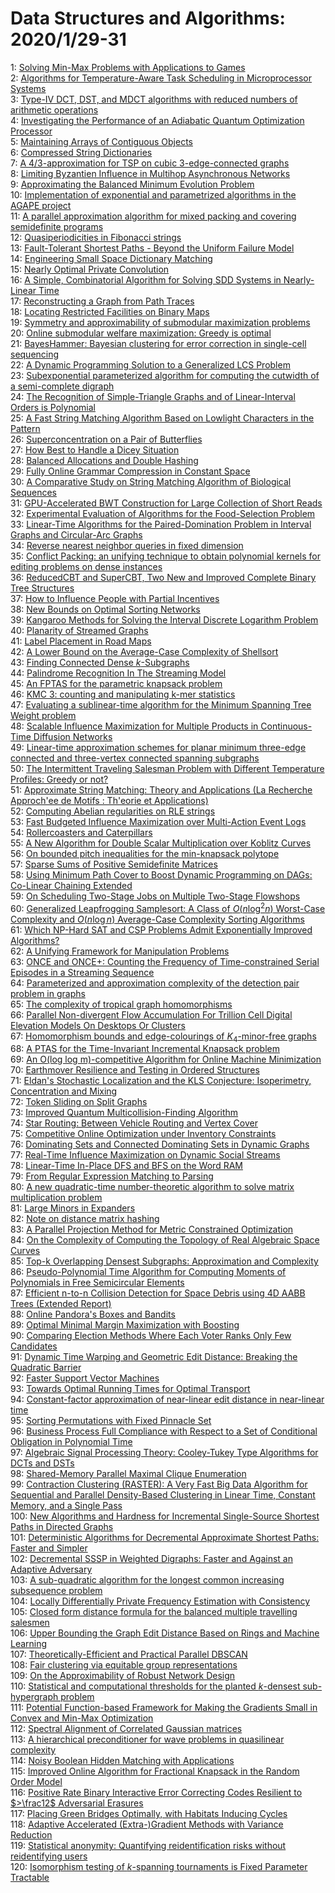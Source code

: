 # Data Structures and Algorithms: 2020/1/29-31  
1: [Solving Min-Max Problems with Applications to Games](https://doi.org/10.48550/arXiv.0801.4130)  
2: [Algorithms for Temperature-Aware Task Scheduling in Microprocessor  Systems](https://doi.org/10.48550/arXiv.0801.4238)  
3: [Type-IV DCT, DST, and MDCT algorithms with reduced numbers of arithmetic  operations](https://doi.org/10.48550/arXiv.0708.4399)  
4: [Investigating the Performance of an Adiabatic Quantum Optimization  Processor](https://doi.org/10.48550/arXiv.1006.4147)  
5: [Maintaining Arrays of Contiguous Objects](https://doi.org/10.48550/arXiv.1101.5407)  
6: [Compressed String Dictionaries](https://doi.org/10.48550/arXiv.1101.5506)  
7: [A 4/3-approximation for TSP on cubic 3-edge-connected graphs](https://doi.org/10.48550/arXiv.1101.5586)  
8: [Limiting Byzantien Influence in Multihop Asynchronous Networks](https://doi.org/10.48550/arXiv.1201.5824)  
9: [Approximating the Balanced Minimum Evolution Problem](https://doi.org/10.48550/arXiv.1104.1080)  
10: [Implementation of exponential and parametrized algorithms in the AGAPE  project](https://doi.org/10.48550/arXiv.1201.5985)  
11: [A parallel approximation algorithm for mixed packing and covering  semidefinite programs](https://doi.org/10.48550/arXiv.1201.6090)  
12: [Quasiperiodicities in Fibonacci strings](https://doi.org/10.48550/arXiv.1201.6162)  
13: [Fault-Tolerant Shortest Paths - Beyond the Uniform Failure Model](https://doi.org/10.48550/arXiv.1301.6299)  
14: [Engineering Small Space Dictionary Matching](https://doi.org/10.48550/arXiv.1301.6428)  
15: [Nearly Optimal Private Convolution](https://doi.org/10.48550/arXiv.1301.6447)  
16: [A Simple, Combinatorial Algorithm for Solving SDD Systems in  Nearly-Linear Time](https://doi.org/10.48550/arXiv.1301.6628)  
17: [Reconstructing a Graph from Path Traces](https://doi.org/10.48550/arXiv.1301.6916)  
18: [Locating Restricted Facilities on Binary Maps](https://doi.org/10.48550/arXiv.0809.3528)  
19: [Symmetry and approximability of submodular maximization problems](https://doi.org/10.48550/arXiv.1110.4860)  
20: [Online submodular welfare maximization: Greedy is optimal](https://doi.org/10.48550/arXiv.1204.1025)  
21: [BayesHammer: Bayesian clustering for error correction in single-cell  sequencing](https://doi.org/10.48550/arXiv.1211.2756)  
22: [A Dynamic Programming Solution to a Generalized LCS Problem](https://doi.org/10.48550/arXiv.1301.7183)  
23: [Subexponential parameterized algorithm for computing the cutwidth of a  semi-complete digraph](https://doi.org/10.48550/arXiv.1301.7314)  
24: [The Recognition of Simple-Triangle Graphs and of Linear-Interval Orders  is Polynomial](https://doi.org/10.48550/arXiv.1210.4352)  
25: [A Fast String Matching Algorithm Based on Lowlight Characters in the  Pattern](https://doi.org/10.48550/arXiv.1401.7110)  
26: [Superconcentration on a Pair of Butterflies](https://doi.org/10.48550/arXiv.1401.7263)  
27: [How Best to Handle a Dicey Situation](https://doi.org/10.48550/arXiv.1401.7304)  
28: [Balanced Allocations and Double Hashing](https://doi.org/10.48550/arXiv.1209.5360)  
29: [Fully Online Grammar Compression in Constant Space](https://doi.org/10.48550/arXiv.1401.5143)  
30: [A Comparative Study on String Matching Algorithm of Biological Sequences](https://doi.org/10.48550/arXiv.1401.7416)  
31: [GPU-Accelerated BWT Construction for Large Collection of Short Reads](https://doi.org/10.48550/arXiv.1401.7457)  
32: [Experimental Evaluation of Algorithms for the Food-Selection Problem](https://doi.org/10.48550/arXiv.1401.7591)  
33: [Linear-Time Algorithms for the Paired-Domination Problem in Interval  Graphs and Circular-Arc Graphs](https://doi.org/10.48550/arXiv.1401.7594)  
34: [Reverse nearest neighbor queries in fixed dimension](https://doi.org/10.48550/arXiv.0905.4441)  
35: [Conflict Packing: an unifying technique to obtain polynomial kernels for  editing problems on dense instances](https://doi.org/10.48550/arXiv.1101.4491)  
36: [ReducedCBT and SuperCBT, Two New and Improved Complete Binary Tree  Structures](https://doi.org/10.48550/arXiv.1401.7741)  
37: [How to Influence People with Partial Incentives](https://doi.org/10.48550/arXiv.1401.7970)  
38: [New Bounds on Optimal Sorting Networks](https://doi.org/10.48550/arXiv.1501.06946)  
39: [Kangaroo Methods for Solving the Interval Discrete Logarithm Problem](https://doi.org/10.48550/arXiv.1501.07019)  
40: [Planarity of Streamed Graphs](https://doi.org/10.48550/arXiv.1501.07106)  
41: [Label Placement in Road Maps](https://doi.org/10.48550/arXiv.1501.07188)  
42: [A Lower Bound on the Average-Case Complexity of Shellsort](https://doi.org/10.48550/arXiv.cs/9906008)  
43: [Finding Connected Dense $k$-Subgraphs](https://doi.org/10.48550/arXiv.1501.07348)  
44: [Palindrome Recognition In The Streaming Model](https://doi.org/10.48550/arXiv.1308.3466)  
45: [An FPTAS for the parametric knapsack problem](https://doi.org/10.48550/arXiv.1701.07822)  
46: [KMC 3: counting and manipulating k-mer statistics](https://doi.org/10.48550/arXiv.1701.08022)  
47: [Evaluating a sublinear-time algorithm for the Minimum Spanning Tree  Weight problem](https://doi.org/10.48550/arXiv.1701.08128)  
48: [Scalable Influence Maximization for Multiple Products in Continuous-Time  Diffusion Networks](https://doi.org/10.48550/arXiv.1612.02712)  
49: [Linear-time approximation schemes for planar minimum three-edge  connected and three-vertex connected spanning subgraphs](https://doi.org/10.48550/arXiv.1701.08315)  
50: [The Intermittent Traveling Salesman Problem with Different Temperature  Profiles: Greedy or not?](https://doi.org/10.48550/arXiv.1701.08517)  
51: [Approximate String Matching: Theory and Applications (La Recherche  Approch\'ee de Motifs : Th\'eorie et Applications)](https://doi.org/10.48550/arXiv.1701.08688)  
52: [Computing Abelian regularities on RLE strings](https://doi.org/10.48550/arXiv.1701.02836)  
53: [Fast Budgeted Influence Maximization over Multi-Action Event Logs](https://doi.org/10.48550/arXiv.1710.02141)  
54: [Rollercoasters and Caterpillars](https://doi.org/10.48550/arXiv.1801.08565)  
55: [A New Algorithm for Double Scalar Multiplication over Koblitz Curves](https://doi.org/10.48550/arXiv.1801.08589)  
56: [On bounded pitch inequalities for the min-knapsack polytope](https://doi.org/10.48550/arXiv.1801.08850)  
57: [Sparse Sums of Positive Semidefinite Matrices](https://doi.org/10.48550/arXiv.1107.0088)  
58: [Using Minimum Path Cover to Boost Dynamic Programming on DAGs: Co-Linear  Chaining Extended](https://doi.org/10.48550/arXiv.1705.08754)  
59: [On Scheduling Two-Stage Jobs on Multiple Two-Stage Flowshops](https://doi.org/10.48550/arXiv.1801.09089)  
60: [Generalized Leapfrogging Samplesort: A Class of $O(n \log^2 n)$  Worst-Case Complexity and $O(n \log n)$ Average-Case Complexity Sorting  Algorithms](https://doi.org/10.48550/arXiv.1801.09431)  
61: [Which NP-Hard SAT and CSP Problems Admit Exponentially Improved  Algorithms?](https://doi.org/10.48550/arXiv.1801.09488)  
62: [A Unifying Framework for Manipulation Problems](https://doi.org/10.48550/arXiv.1801.09584)  
63: [ONCE and ONCE+: Counting the Frequency of Time-constrained Serial  Episodes in a Streaming Sequence](https://doi.org/10.48550/arXiv.1801.09639)  
64: [Parameterized and approximation complexity of the detection pair problem  in graphs](https://doi.org/10.48550/arXiv.1601.05003)  
65: [The complexity of tropical graph homomorphisms](https://doi.org/10.48550/arXiv.1607.04777)  
66: [Parallel Non-divergent Flow Accumulation For Trillion Cell Digital  Elevation Models On Desktops Or Clusters](https://doi.org/10.48550/arXiv.1608.04431)  
67: [Homomorphism bounds and edge-colourings of $K_4$-minor-free graphs](https://doi.org/10.48550/arXiv.1610.03999)  
68: [A PTAS for the Time-Invariant Incremental Knapsack problem](https://doi.org/10.48550/arXiv.1701.07299)  
69: [An O(log log m)-competitive Algorithm for Online Machine Minimization](https://doi.org/10.48550/arXiv.1708.09046)  
70: [Earthmover Resilience and Testing in Ordered Structures](https://doi.org/10.48550/arXiv.1801.09798)  
71: [Eldan's Stochastic Localization and the KLS Conjecture: Isoperimetry,  Concentration and Mixing](https://doi.org/10.48550/arXiv.1612.01507)  
72: [Token Sliding on Split Graphs](https://doi.org/10.48550/arXiv.1807.05322)  
73: [Improved Quantum Multicollision-Finding Algorithm](https://doi.org/10.48550/arXiv.1811.08097)  
74: [Star Routing: Between Vehicle Routing and Vertex Cover](https://doi.org/10.48550/arXiv.1901.09154)  
75: [Competitive Online Optimization under Inventory Constraints](https://doi.org/10.48550/arXiv.1901.09161)  
76: [Dominating Sets and Connected Dominating Sets in Dynamic Graphs](https://doi.org/10.48550/arXiv.1901.09877)  
77: [Real-Time Influence Maximization on Dynamic Social Streams](https://doi.org/10.48550/arXiv.1702.01586)  
78: [Linear-Time In-Place DFS and BFS on the Word RAM](https://doi.org/10.48550/arXiv.1803.04282)  
79: [From Regular Expression Matching to Parsing](https://doi.org/10.48550/arXiv.1804.02906)  
80: [A new quadratic-time number-theoretic algorithm to solve matrix  multiplication problem](https://doi.org/10.48550/arXiv.1806.03701)  
81: [Large Minors in Expanders](https://doi.org/10.48550/arXiv.1901.09349)  
82: [Note on distance matrix hashing](https://doi.org/10.48550/arXiv.1901.09505)  
83: [A Parallel Projection Method for Metric Constrained Optimization](https://doi.org/10.48550/arXiv.1901.10084)  
84: [On the Complexity of Computing the Topology of Real Algebraic Space  Curves](https://doi.org/10.48550/arXiv.1901.10317)  
85: [Top-k Overlapping Densest Subgraphs: Approximation and Complexity](https://doi.org/10.48550/arXiv.1809.02434)  
86: [Pseudo-Polynomial Time Algorithm for Computing Moments of Polynomials in  Free Semicircular Elements](https://doi.org/10.48550/arXiv.1901.08210)  
87: [Efficient n-to-n Collision Detection for Space Debris using 4D AABB  Trees (Extended Report)](https://doi.org/10.48550/arXiv.1901.10475)  
88: [Online Pandora's Boxes and Bandits](https://doi.org/10.48550/arXiv.1901.10698)  
89: [Optimal Minimal Margin Maximization with Boosting](https://doi.org/10.48550/arXiv.1901.10789)  
90: [Comparing Election Methods Where Each Voter Ranks Only Few Candidates](https://doi.org/10.48550/arXiv.1901.10848)  
91: [Dynamic Time Warping and Geometric Edit Distance: Breaking the Quadratic  Barrier](https://doi.org/10.48550/arXiv.1607.05994)  
92: [Faster Support Vector Machines](https://doi.org/10.48550/arXiv.1808.06394)  
93: [Towards Optimal Running Times for Optimal Transport](https://doi.org/10.48550/arXiv.1810.07717)  
94: [Constant-factor approximation of near-linear edit distance in  near-linear time](https://doi.org/10.48550/arXiv.1904.05390)  
95: [Sorting Permutations with Fixed Pinnacle Set](https://doi.org/10.48550/arXiv.2001.08417)  
96: [Business Process Full Compliance with Respect to a Set of Conditional  Obligation in Polynomial Time](https://doi.org/10.48550/arXiv.2001.10148)  
97: [Algebraic Signal Processing Theory: Cooley-Tukey Type Algorithms for  DCTs and DSTs](https://doi.org/10.48550/arXiv.cs/0702025)  
98: [Shared-Memory Parallel Maximal Clique Enumeration](https://doi.org/10.48550/arXiv.1807.09417)  
99: [Contraction Clustering (RASTER): A Very Fast Big Data Algorithm for  Sequential and Parallel Density-Based Clustering in Linear Time, Constant  Memory, and a Single Pass](https://doi.org/10.48550/arXiv.1907.03620)  
100: [New Algorithms and Hardness for Incremental Single-Source Shortest Paths  in Directed Graphs](https://doi.org/10.48550/arXiv.2001.10751)  
101: [Deterministic Algorithms for Decremental Approximate Shortest Paths:  Faster and Simpler](https://doi.org/10.48550/arXiv.2001.10809)  
102: [Decremental SSSP in Weighted Digraphs: Faster and Against an Adaptive  Adversary](https://doi.org/10.48550/arXiv.2001.10821)  
103: [A sub-quadratic algorithm for the longest common increasing subsequence  problem](https://doi.org/10.48550/arXiv.1902.06864)  
104: [Locally Differentially Private Frequency Estimation with Consistency](https://doi.org/10.48550/arXiv.1905.08320)  
105: [Closed form distance formula for the balanced multiple travelling  salesmen](https://doi.org/10.48550/arXiv.2001.07749)  
106: [Upper Bounding the Graph Edit Distance Based on Rings and Machine  Learning](https://doi.org/10.48550/arXiv.1907.00203)  
107: [Theoretically-Efficient and Practical Parallel DBSCAN](https://doi.org/10.48550/arXiv.1912.06255)  
108: [Fair clustering via equitable group representations](https://doi.org/10.48550/arXiv.2006.11009)  
109: [On the Approximability of Robust Network Design](https://doi.org/10.48550/arXiv.2009.12291)  
110: [Statistical and computational thresholds for the planted $k$-densest  sub-hypergraph problem](https://doi.org/10.48550/arXiv.2011.11500)  
111: [Potential Function-based Framework for Making the Gradients Small in  Convex and Min-Max Optimization](https://doi.org/10.48550/arXiv.2101.12101)  
112: [Spectral Alignment of Correlated Gaussian matrices](https://doi.org/10.48550/arXiv.1912.00231)  
113: [A hierarchical preconditioner for wave problems in quasilinear  complexity](https://doi.org/10.48550/arXiv.2105.07791)  
114: [Noisy Boolean Hidden Matching with Applications](https://doi.org/10.48550/arXiv.2107.02578)  
115: [Improved Online Algorithm for Fractional Knapsack in the Random Order  Model](https://doi.org/10.48550/arXiv.2109.04428)  
116: [Positive Rate Binary Interactive Error Correcting Codes Resilient to  $>\frac12$ Adversarial Erasures](https://doi.org/10.48550/arXiv.2201.11929)  
117: [Placing Green Bridges Optimally, with Habitats Inducing Cycles](https://doi.org/10.48550/arXiv.2201.12273)  
118: [Adaptive Accelerated (Extra-)Gradient Methods with Variance Reduction](https://doi.org/10.48550/arXiv.2201.12302)  
119: [Statistical anonymity: Quantifying reidentification risks without  reidentifying users](https://doi.org/10.48550/arXiv.2201.12306)  
120: [Isomorphism testing of $k$-spanning tournaments is Fixed Parameter  Tractable](https://doi.org/10.48550/arXiv.2201.12312)  
